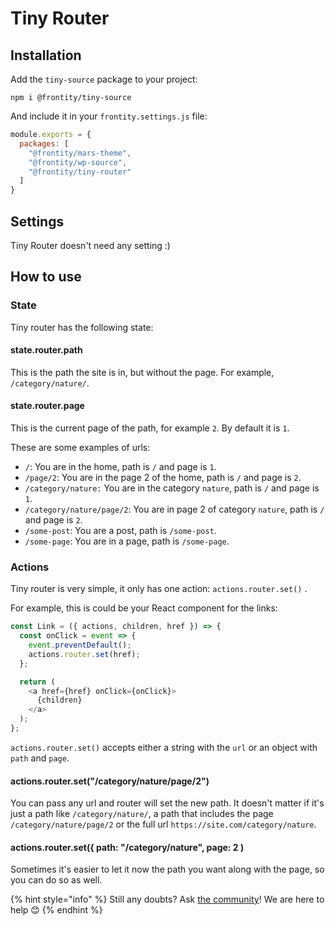 # Tiny Router

## Installation

Add the `tiny-source` package to your project:

```text
npm i @frontity/tiny-source
```

And include it in your `frontity.settings.js` file:

```javascript
module.exports = {
  packages: [
    "@frontity/mars-theme",
    "@frontity/wp-source",
    "@frontity/tiny-router"
  ]
}
```

## Settings

Tiny Router doesn't need any setting :\)

## How to use

### State

Tiny router has the following state:

#### state.router.path

This is the path the site is in, but without the page. For example, `/category/nature/`. 

#### state.router.page

This is the current page of the path, for example `2`. By default it is `1`.

These are some examples of urls:

* `/`: You are in the home, path is `/` and page is `1`.
* `/page/2`: You are in the page 2 of the home, path is `/` and page is `2`.
* `/category/nature:` You are in the category `nature`, path is `/` and page is `1`.
* `/category/nature/page/2`: You are in page 2 of category `nature`, path is `/` and page is `2`.
* `/some-post`: You are a post, path is `/some-post`. 
* `/some-page`: You are in a page, path is `/some-page`.

### Actions

Tiny router is very simple, it only has one action: `actions.router.set()` .

For example, this is could be your React component for the links:

```javascript
const Link = ({ actions, children, href }) => {
  const onClick = event => {
    event.preventDefault();
    actions.router.set(href);
  };

  return (
    <a href={href} onClick={onClick}>
      {children}
    </a>
  );
};
```

`actions.router.set()` accepts either a string with the `url` or an object with `path` and `page`.

#### actions.router.set\("/category/nature/page/2"\)

You can pass any url and router will set the new path. It doesn't matter if it's just a path like `/category/nature/`, a path that includes the page `/category/nature/page/2` or the full url `https://site.com/category/nature`.

#### actions.router.set\({ path: "/category/nature", page: 2  \)

Sometimes it's easier to let it now the path you want along with the page, so you can do so as well.



{% hint style="info" %}
Still any doubts? Ask [the community](https://community.frontity.org/)! We are here to help 😊
{% endhint %}


